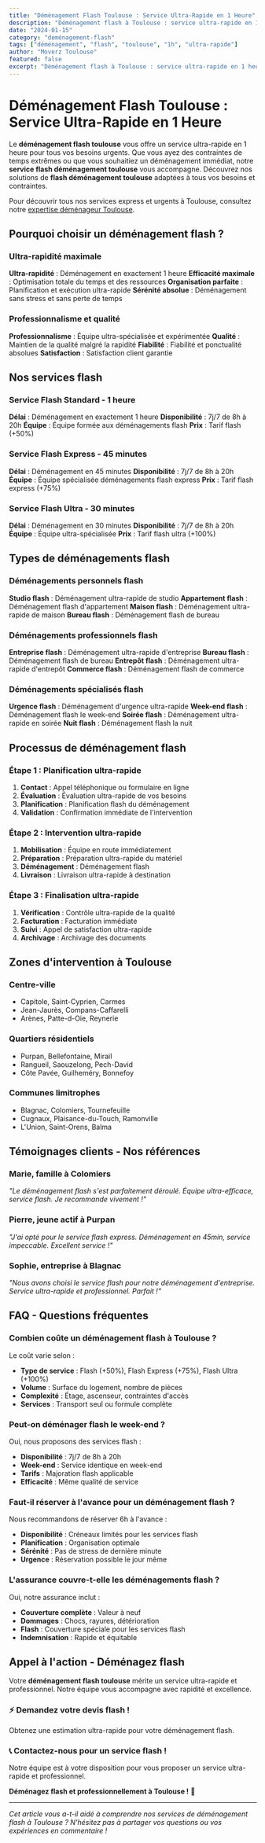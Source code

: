 ```yaml
---
title: "Déménagement Flash Toulouse : Service Ultra-Rapide en 1 Heure"
description: "Déménagement flash à Toulouse : service ultra-rapide en 1 heure. Intervention immédiate, équipe spécialisée, résultat garanti. Devis gratuit."
date: "2024-01-15"
category: "deménagement-flash"
tags: ["déménagement", "flash", "toulouse", "1h", "ultra-rapide"]
author: "Moverz Toulouse"
featured: false
excerpt: "Déménagement flash à Toulouse : service ultra-rapide en 1 heure. Intervention immédiate, équipe spécialisée, résultat garanti."
---
```


# Déménagement Flash Toulouse : Service Ultra-Rapide en 1 Heure

Le **déménagement flash toulouse** vous offre un service ultra-rapide en 1 heure pour tous vos besoins urgents. Que vous ayez des contraintes de temps extrêmes ou que vous souhaitiez un déménagement immédiat, notre **service flash déménagement toulouse** vous accompagne. Découvrez nos solutions de **flash déménagement toulouse** adaptées à tous vos besoins et contraintes.

Pour découvrir tous nos services express et urgents à Toulouse, consultez notre [expertise déménageur Toulouse](/blog/piliers/demenageur-toulouse).

## Pourquoi choisir un déménagement flash ?

### Ultra-rapidité maximale

**Ultra-rapidité** : Déménagement en exactement 1 heure
**Efficacité maximale** : Optimisation totale du temps et des ressources
**Organisation parfaite** : Planification et exécution ultra-rapide
**Sérénité absolue** : Déménagement sans stress et sans perte de temps

### Professionnalisme et qualité

**Professionnalisme** : Équipe ultra-spécialisée et expérimentée
**Qualité** : Maintien de la qualité malgré la rapidité
**Fiabilité** : Fiabilité et ponctualité absolues
**Satisfaction** : Satisfaction client garantie

## Nos services flash

### Service Flash Standard - 1 heure

**Délai** : Déménagement en exactement 1 heure
**Disponibilité** : 7j/7 de 8h à 20h
**Équipe** : Équipe formée aux déménagements flash
**Prix** : Tarif flash (+50%)

### Service Flash Express - 45 minutes

**Délai** : Déménagement en 45 minutes
**Disponibilité** : 7j/7 de 8h à 20h
**Équipe** : Équipe spécialisée déménagements flash express
**Prix** : Tarif flash express (+75%)

### Service Flash Ultra - 30 minutes

**Délai** : Déménagement en 30 minutes
**Disponibilité** : 7j/7 de 8h à 20h
**Équipe** : Équipe ultra-spécialisée
**Prix** : Tarif flash ultra (+100%)

## Types de déménagements flash

### Déménagements personnels flash

**Studio flash** : Déménagement ultra-rapide de studio
**Appartement flash** : Déménagement flash d'appartement
**Maison flash** : Déménagement ultra-rapide de maison
**Bureau flash** : Déménagement flash de bureau

### Déménagements professionnels flash

**Entreprise flash** : Déménagement ultra-rapide d'entreprise
**Bureau flash** : Déménagement flash de bureau
**Entrepôt flash** : Déménagement ultra-rapide d'entrepôt
**Commerce flash** : Déménagement flash de commerce

### Déménagements spécialisés flash

**Urgence flash** : Déménagement d'urgence ultra-rapide
**Week-end flash** : Déménagement flash le week-end
**Soirée flash** : Déménagement ultra-rapide en soirée
**Nuit flash** : Déménagement flash la nuit

## Processus de déménagement flash

### Étape 1 : Planification ultra-rapide

1. **Contact** : Appel téléphonique ou formulaire en ligne
2. **Évaluation** : Évaluation ultra-rapide de vos besoins
3. **Planification** : Planification flash du déménagement
4. **Validation** : Confirmation immédiate de l'intervention

### Étape 2 : Intervention ultra-rapide

1. **Mobilisation** : Équipe en route immédiatement
2. **Préparation** : Préparation ultra-rapide du matériel
3. **Déménagement** : Déménagement flash
4. **Livraison** : Livraison ultra-rapide à destination

### Étape 3 : Finalisation ultra-rapide

1. **Vérification** : Contrôle ultra-rapide de la qualité
2. **Facturation** : Facturation immédiate
3. **Suivi** : Appel de satisfaction ultra-rapide
4. **Archivage** : Archivage des documents

## Zones d'intervention à Toulouse

### Centre-ville
- Capitole, Saint-Cyprien, Carmes
- Jean-Jaurès, Compans-Caffarelli
- Arènes, Patte-d-Oie, Reynerie

### Quartiers résidentiels
- Purpan, Bellefontaine, Mirail
- Rangueil, Saouzelong, Pech-David
- Côte Pavée, Guilheméry, Bonnefoy

### Communes limitrophes
- Blagnac, Colomiers, Tournefeuille
- Cugnaux, Plaisance-du-Touch, Ramonville
- L'Union, Saint-Orens, Balma

## Témoignages clients - Nos références

### Marie, famille à Colomiers
*"Le déménagement flash s'est parfaitement déroulé. Équipe ultra-efficace, service flash. Je recommande vivement !"*

### Pierre, jeune actif à Purpan
*"J'ai opté pour le service flash express. Déménagement en 45min, service impeccable. Excellent service !"*

### Sophie, entreprise à Blagnac
*"Nous avons choisi le service flash pour notre déménagement d'entreprise. Service ultra-rapide et professionnel. Parfait !"*

## FAQ - Questions fréquentes

### Combien coûte un déménagement flash à Toulouse ?

Le coût varie selon :
- **Type de service** : Flash (+50%), Flash Express (+75%), Flash Ultra (+100%)
- **Volume** : Surface du logement, nombre de pièces
- **Complexité** : Étage, ascenseur, contraintes d'accès
- **Services** : Transport seul ou formule complète

### Peut-on déménager flash le week-end ?

Oui, nous proposons des services flash :
- **Disponibilité** : 7j/7 de 8h à 20h
- **Week-end** : Service identique en week-end
- **Tarifs** : Majoration flash applicable
- **Efficacité** : Même qualité de service

### Faut-il réserver à l'avance pour un déménagement flash ?

Nous recommandons de réserver 6h à l'avance :
- **Disponibilité** : Créneaux limités pour les services flash
- **Planification** : Organisation optimale
- **Sérénité** : Pas de stress de dernière minute
- **Urgence** : Réservation possible le jour même

### L'assurance couvre-t-elle les déménagements flash ?

Oui, notre assurance inclut :
- **Couverture complète** : Valeur à neuf
- **Dommages** : Chocs, rayures, détérioration
- **Flash** : Couverture spéciale pour les services flash
- **Indemnisation** : Rapide et équitable

## Appel à l'action - Déménagez flash

Votre **déménagement flash toulouse** mérite un service ultra-rapide et professionnel. Notre équipe vous accompagne avec rapidité et excellence.

### ⚡ **Demandez votre devis flash !**

Obtenez une estimation ultra-rapide pour votre déménagement flash.

### 📞 **Contactez-nous pour un service flash !**

Notre équipe est à votre disposition pour vous proposer un service ultra-rapide et professionnel.

**Déménagez flash et professionnellement à Toulouse !** 🚚

---

*Cet article vous a-t-il aidé à comprendre nos services de déménagement flash à Toulouse ? N'hésitez pas à partager vos questions ou vos expériences en commentaire !*

